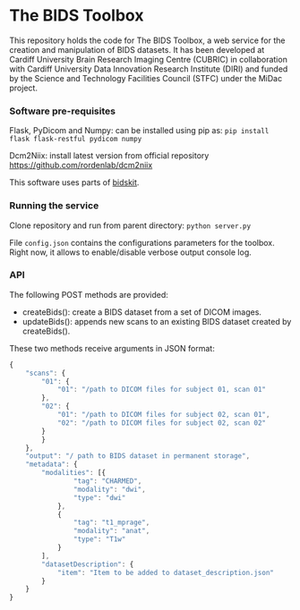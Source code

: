 # The BIDS Toolbox

This repository holds the code for The BIDS Toolbox, a web service for the creation and manipulation of BIDS datasets. It has been developed at Cardiff University Brain Research Imaging Centre (CUBRIC) in collaboration with Cardiff University Data Innovation Research Institute (DIRI) and funded by the Science and Technology Facilities Council (STFC) under the MiDac project.

### Software pre-requisites

Flask, PyDicom and Numpy: can be installed using pip as: `pip install flask flask-restful pydicom numpy`

Dcm2Niix: install latest version from official repository https://github.com/rordenlab/dcm2niix

This software uses parts of [bidskit](https://github.com/jmtyszka/bidskit).

### Running the service

Clone repository and run from parent directory: `python server.py`

File `config.json` contains the configurations parameters for the toolbox. Right now, it allows to enable/disable verbose output console log.

### API

The following POST methods are provided:

+ createBids(): create a BIDS dataset from a set of DICOM images.
+ updateBids(): appends new scans to an existing BIDS dataset created by createBids().

These two methods receive arguments in JSON format:

``` js
{
	"scans": {
		"01": {
			"01": "/path to DICOM files for subject 01, scan 01"
		},
		"02": {
			"01": "/path to DICOM files for subject 02, scan 01",
			"02": "/path to DICOM files for subject 02, scan 02"
		}
		}
	},
	"output": "/ path to BIDS dataset in permanent storage",
	"metadata": {
		"modalities": [{
				"tag": "CHARMED",
				"modality": "dwi",
				"type": "dwi"
			},
			{
				"tag": "t1_mprage",
				"modality": "anat",
				"type": "T1w"
			}
		],
		"datasetDescription": {
			"item": "Item to be added to dataset_description.json"
		}
	}
}
```
